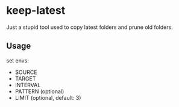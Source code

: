 # keep-latest

Just a stupid tool used to copy latest folders and prune old folders.

## Usage
set envs:

- SOURCE
- TARGET
- INTERVAL
- PATTERN (optional)
- LIMIT (optional, default: 3)

